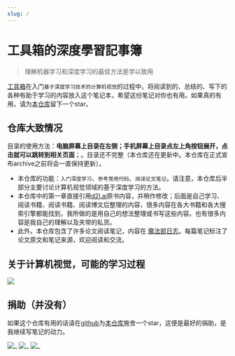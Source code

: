 ```yaml
---
slug: /
---
```


# 工具箱的深度學習記事簿

> 理解机器学习和深度学习的最佳方法是学以致用

[工具箱](https://github.com/visualDust)在入门`基于深度学习技术的计算机视觉`的过程中，将阅读到的、总结的、写下的各种有助于学习的内容放入这个笔记本，希望这份笔记对你也有用。如果真的有用，请为[本仓库](https://github.com/visualDust/ml.akasaki.space)留下一个star。

## 仓库大致情况

目录的使用方法：**电脑屏幕上目录在左侧；手机屏幕上目录点左上角按钮展开，点击就可以跳转到相关页面**；。目录还不完整（本仓库还在更新中。本仓库在正式宣布archive之前将会一直保持更新）。

- 本仓库的功能：`入门深度学习`、`参考常用代码`、`阅读论文笔记`。请注意，本仓库后半部分主要讨论计算机视觉领域的基于深度学习的方法。
- 本仓库中的第一章直接引用[d2l.ai](http://d2l.ai)原书内容，并稍作修改；后面是自己学习、阅读书籍、阅读书籍、阅读博文后整理的内容，很多内容在各大书籍和各大搜索引擎都能找到，我所做的是用自己的想法整理或书写这些内容。也有很多内容是我自己的理解以及夹带的私货。
- 此外，本仓库包含了许多论文阅读笔记，内容在 [魔法部日志](/blog)。每篇笔记标注了论文原文和笔记来源，欢迎阅读和交流。

## 关于计算机视觉，可能的学习过程

![](./src/README/roadmap.svg)

## 捐助（并没有）

如果这个仓库有用的话请在[github](https://github.com/visualDust/ml.akasaki.space)为[本仓库](https://github.com/visualDust/ml.akasaki.space)施舍一个star，这便是最好的捐助，是我继续写笔记的动力。

![_](https://jwenjian-visitor-badge-5.glitch.me/badge?page_id=VisualDust.anything)
![_](https://img.shields.io/github/stars/VisualDust/talkischeap.svg?style=flat)
![_](https://img.shields.io/github/license/visualdust/talkischeap.svg?style=flat&label=license&message=notspecified)
